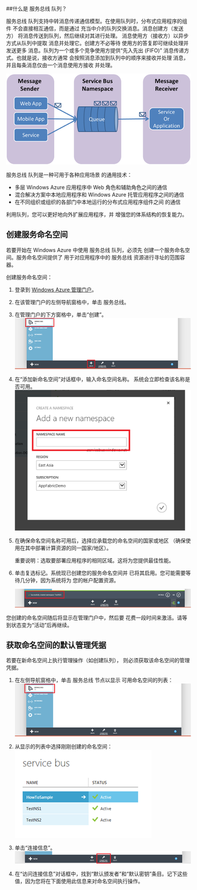 ﻿<a id="what-are-service-bus-queues"></a>
##什么是 服务总线 队列？

服务总线 队列支持中转消息传递通信模型。在使用队列时，分布式应用程序的组件
不会直接相互通信，而是通过
充当中介的队列交换消息。消息创建方（发送方）
将消息传送到队列，然后继续对其进行处理。
消息使用方（接收方）以异步方式从队列中提取
消息并处理它。创建方不必等待
使用方的答复即可继续处理并发送更多
消息。队列为一个或多个竞争使用方提供“先入先出 (FIFO)”
消息传递方式。也就是说，接收方通常
会按照消息添加到队列中的顺序来接收并处理
消息，并且每条消息仅由一个消息使用方接收
并处理。

![QueueConcepts](./media/howto-service-bus-queues/sb-queues-08.png)

服务总线 队列是一种可用于各种应用场景
的通用技术：

-   多层 Windows Azure 应用程序中 Web 角色和辅助角色之间的通信
-   混合解决方案中本地应用程序和 Windows Azure 托管应用程序之间的通信
-   在不同组织或组织的各部门中本地运行的分布式应用程序组件之间
    的通信

利用队列，您可以更好地向外扩展应用程序，并
增强您的体系结构的恢复能力。

<a id="create-a-service-namespace"></a>
<h2>创建服务命名空间</h2>

若要开始在 Windows Azure 中使用 服务总线 队列，必须先
创建一个服务命名空间。服务命名空间提供了
用于对应用程序中的 服务总线 资源进行寻址的范围容器。

创建服务命名空间：

1. 登录到 [Windows Azure 管理门户][]。

2. 在该管理门户的左侧导航窗格中，单击 服务总线。

3. 在管理门户的下方窗格中，单击“创建”。
	![](./media/howto-service-bus-queues/sb-queues-03.png)

4. 在“添加新命名空间”对话框中，输入命名空间名称。
    系统会立即检查该名称是否可用。
	![](./media/howto-service-bus-queues/sb-queues-04.png)

5. 在确保命名空间名称可用后，选择应承载您的命名空间的国家或地区
（确保使用在其中部署计算资源的同一国家/地区）。

	重要说明：选取要部署应用程序的相同区域。这将为您提供最佳性能。

6.	单击复选标记。系统现已创建您的服务命名空间并
   已将其启用。您可能需要等待几分钟，因为系统将为
   您的帐户配置资源。

	![](./media/howto-service-bus-queues/getting-started-multi-tier-27.png)

您创建的命名空间随后将显示在管理门户中，然后要
花费一段时间来激活。请等到状态变为“活动”后再继续。

<a id="obtain-default-credentials"></a>
<h2>获取命名空间的默认管理凭据</h2>

若要在新命名空间上执行管理操作（如创建队列），
则必须获取该命名空间的管理
凭据。

1. 在左侧导航窗格中，单击 服务总线 节点以显示
    可用命名空间的列表：
	![](./media/howto-service-bus-queues/sb-queues-13.png)

2. 从显示的列表中选择刚刚创建的命名空间：
	![](./media/howto-service-bus-queues/sb-queues-09.png)

3. 单击“连接信息”。
	![](./media/howto-service-bus-queues/sb-queues-06.png)

4. 在“访问连接信息”对话框中，找到“默认颁发者”和“默认密钥”条目。记下这些值，因为您将在下面使用此信息来对命名空间执行操作。

  [Windows Azure 管理门户]: http://manage.windowsazure.com
  [Windows Azure 管理门户]: http://manage.windowsazure.com




